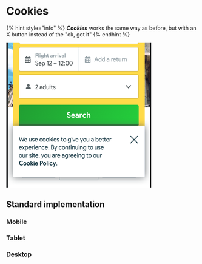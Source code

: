 # Cookies

{% hint style="info" %}
_**Cookies**_ works the same way as before, but with an X button instead of the "ok, got it"
{% endhint %}

![:size=500](../.gitbook/assets/cookies.png)

## Standard implementation

### Mobile

### Tablet

### Desktop

